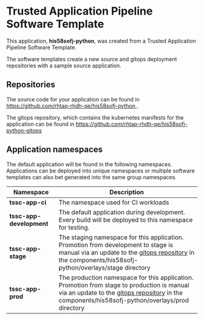 # Trusted Application Pipeline Software Template

This application, **his58sofj-python**, was created from a Trusted Application Pipeline Software Template.

The software templates create a new source and gitops deployment repositories with a sample source application. 

## Repositories

The source code for your application can be found in [https://github.com/rhtap-rhdh-qe/his58sofj-python ](https://github.com/rhtap-rhdh-qe/his58sofj-python ).
 
The gitops repository, which contains the kubernetes manifests for the application can be found in 
[https://github.com/rhtap-rhdh-qe/his58sofj-python-gitops ](https://github.com/rhtap-rhdh-qe/his58sofj-python-gitops ) 

## Application namespaces 

The default application will be found in the following namespaces. Applications can be deployed into unique namespaces or multiple software templates can also bet generated into the same group namespaces.  

|  Namespace   |  Description   |  
| -------- | -------- |
| **tssc-app-ci** | The namespace used for CI workloads |
| **tssc-app-development** | The default application during development. Every build will be deployed to this namespace for testing. |
| **tssc-app-stage** | The staging namespace for this application. Promotion from development to stage is manual via an update to the [gitops repository](https://github.com/rhtap-rhdh-qe/his58sofj-python-gitops ) in the components/his58sofj-python/overlays/stage directory |
| **tssc-app-prod** | The production namespace for this application. Promotion from stage to production is manual via an update to the [gitops repository](https://github.com/rhtap-rhdh-qe/his58sofj-python-gitops ) in the components/his58sofj-python/overlays/prod directory |